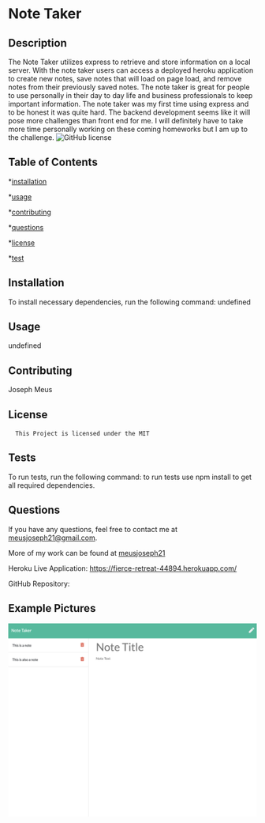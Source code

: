# Note Taker

  ## Description

  The Note Taker utilizes express to retrieve and store information on a local server. With the note taker users can access a deployed heroku application to create new notes, save notes that will load on page load, and remove notes from their previously saved notes. The note taker is great for people to use personally in their day to day life and business professionals to keep important information. The note taker was my first time using express and to be honest it was quite hard. The backend development seems like it will pose more challenges than front end for me. I will definitely have to take more time personally working on these coming homeworks but I am up to the challenge.
  ![GitHub license](https://img.shields.io/badge/license-MIT-blue.svg)

  ## Table of Contents

  *[installation](#installation)

  *[usage](#usage)

  *[contributing](#contributing)

  *[questions](#questions)

  *[license](#license)

  *[test](#test)

  ## Installation

  To install necessary dependencies, run the following command: undefined

  ## Usage

  undefined

  ## Contributing 
  Joseph Meus

  ## License
    
      This Project is licensed under the MIT

  ## Tests 

  To run tests, run the following command:
   to run tests use npm install to get all required dependencies. 

  ## Questions 

  If you have any questions, feel free to contact me at meusjoseph21@gmail.com. 

  More of my work can be found at [meusjoseph21](https://github/com/meusjoseph21)

  Heroku Live Application: https://fierce-retreat-44894.herokuapp.com/

  GitHub Repository: 


  ## Example Pictures

  <img src = "./public/assets/images/example.jpg" alt = "example"> 

